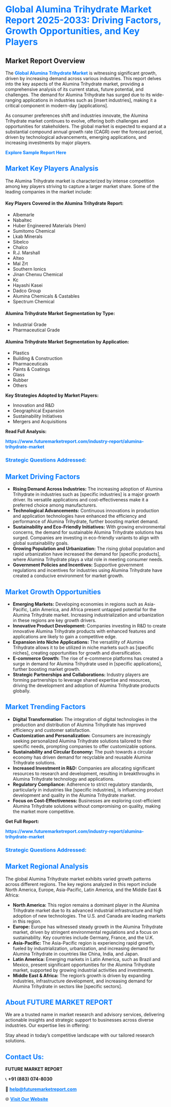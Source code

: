 <h1 style="color: #007BFF;">Global Alumina Trihydrate Market Report 2025-2033: Driving Factors, Growth Opportunities, and Key Players</h1>

<section id="overview">
<h2>Market Report Overview</h2>
<p>The <a href="https://www.futuremarketreport.com/industry-report/alumina-trihydrate-market" style="color: #007BFF; text-decoration: none;"><strong>Global Alumina Trihydrate Market</strong></a> is witnessing significant growth, driven by increasing demand across various industries. This report delves into the key aspects of the Alumina Trihydrate market, providing a comprehensive analysis of its current status, future potential, and challenges. The demand for Alumina Trihydrate has surged due to its wide-ranging applications in industries such as [insert industries], making it a critical component in modern-day [applications].</p>
<p>As consumer preferences shift and industries innovate, the Alumina Trihydrate market continues to evolve, offering both challenges and opportunities for stakeholders. The global market is expected to expand at a substantial compound annual growth rate (CAGR) over the forecast period, driven by technological advancements, emerging applications, and increasing investments by major players.</p>
</section>

<section id="overview">
<p><a href="https://www.futuremarketreport.com/request-sample/reportId=30355" style="color: #007BFF; text-decoration: none;"><strong>Explore Sample Report Here</strong></a></p>
</section>

<section id="key-players">
<h2 style="color: #007BFF;">Market Key Players Analysis</h2>
<p>The Alumina Trihydrate market is characterized by intense competition among key players striving to capture a larger market share. Some of the leading companies in the market include:</p>
<h4>Key Players Covered in the Alumina Trihydrate Report:</h4>
<ul><li>Albemarle</li><li>Nabaltec</li><li>Huber Engineered Materials (Hem)</li><li>Sumitomo Chemical</li><li>Lkab Minerals</li><li>Sibelco</li><li>Chalco</li><li>R.J. Marshall</li><li>Alteo</li><li>Mal Zrt</li><li>Southern Ionics</li><li>Jinan Chenxu Chemical</li><li>Kc</li><li>Hayashi Kasei</li><li>Dadco Group</li><li>Alumina Chemicals &amp; Castables</li><li>Spectrum Chemical</li></ul>
<h4>Alumina Trihydrate Market Segmentation by Type:</h4>
<ul><li>Industrial Grade</li><li>Pharmaceutical Grade</li></ul>

<h4>Alumina Trihydrate Market Segmentation by Application:</h4>
<ul><li>Plastics</li><li>Building &amp; Construction</li><li>Pharmaceuticals</li><li>Paints &amp; Coatings</li><li>Glass</li><li>Rubber</li><li>Others</li></ul>
<p><strong>Key Strategies Adopted by Market Players:</strong></p>
<ul>
<li>Innovation and R&D</li>
<li>Geographical Expansion</li>
<li>Sustainability Initiatives</li>
<li>Mergers and Acquisitions</li>
</ul>
</section>

<section>
<p><strong>Read Full Analysis: </strong></p><a href="https://www.futuremarketreport.com/industry-report/alumina-trihydrate-market" style="color: #007BFF; text-decoration: none;"><strong>https://www.futuremarketreport.com/industry-report/alumina-trihydrate-market</strong></a>
<h3 style="color: #007BFF;">Strategic Questions Addressed:</h3>
</section>

<section id="driving-factors">
<h2 style="color: #007BFF;">Market Driving Factors</h2>
<ul>
<li><strong>Rising Demand Across Industries:</strong> The increasing adoption of Alumina Trihydrate in industries such as [specific industries] is a major growth driver. Its versatile applications and cost-effectiveness make it a preferred choice among manufacturers.</li>
<li><strong>Technological Advancements:</strong> Continuous innovations in production and application technologies have enhanced the efficiency and performance of Alumina Trihydrate, further boosting market demand.</li>
<li><strong>Sustainability and Eco-Friendly Initiatives:</strong> With growing environmental concerns, the demand for sustainable Alumina Trihydrate solutions has surged. Companies are investing in eco-friendly variants to align with global sustainability goals.</li>
<li><strong>Growing Population and Urbanization:</strong> The rising global population and rapid urbanization have increased the demand for [specific products], where Alumina Trihydrate plays a vital role in meeting consumer needs.</li>
<li><strong>Government Policies and Incentives:</strong> Supportive government regulations and incentives for industries using Alumina Trihydrate have created a conducive environment for market growth.</li>
</ul>
</section>

<section id="growth-opportunities">
<h2 style="color: #007BFF;">Market Growth Opportunities</h2>
<ul>
<li><strong>Emerging Markets:</strong> Developing economies in regions such as Asia-Pacific, Latin America, and Africa present untapped potential for the Alumina Trihydrate market. Increasing industrialization and urbanization in these regions are key growth drivers.</li>
<li><strong>Innovative Product Development:</strong> Companies investing in R&D to create innovative Alumina Trihydrate products with enhanced features and applications are likely to gain a competitive edge.</li>
<li><strong>Expansion into Niche Applications:</strong> The versatility of Alumina Trihydrate allows it to be utilized in niche markets such as [specific niches], creating opportunities for growth and diversification.</li>
<li><strong>E-commerce Growth:</strong> The rise of e-commerce platforms has created a surge in demand for Alumina Trihydrate used in [specific applications], further boosting market growth.</li>
<li><strong>Strategic Partnerships and Collaborations:</strong> Industry players are forming partnerships to leverage shared expertise and resources, driving the development and adoption of Alumina Trihydrate products globally.</li>
</ul>
</section>

<section id="trending-factors">
<h2 style="color: #007BFF;">Market Trending Factors</h2>
<ul>
<li><strong>Digital Transformation:</strong> The integration of digital technologies in the production and distribution of Alumina Trihydrate has improved efficiency and customer satisfaction.</li>
<li><strong>Customization and Personalization:</strong> Consumers are increasingly seeking personalized Alumina Trihydrate solutions tailored to their specific needs, prompting companies to offer customizable options.</li>
<li><strong>Sustainability and Circular Economy:</strong> The push towards a circular economy has driven demand for recyclable and reusable Alumina Trihydrate solutions.</li>
<li><strong>Increased Investment in R&D:</strong> Companies are allocating significant resources to research and development, resulting in breakthroughs in Alumina Trihydrate technology and applications.</li>
<li><strong>Regulatory Compliance:</strong> Adherence to strict regulatory standards, particularly in industries like [specific industries], is influencing product development and quality in the Alumina Trihydrate market.</li>
<li><strong>Focus on Cost-Effectiveness:</strong> Businesses are exploring cost-efficient Alumina Trihydrate solutions without compromising on quality, making the market more competitive.</li>
</ul>
</section>

<section>
<p><strong>Get Full Report: </strong></p><a href="https://www.futuremarketreport.com/industry-report/alumina-trihydrate-market" style="color: #007BFF; text-decoration: none;"><strong>https://www.futuremarketreport.com/industry-report/alumina-trihydrate-market</strong></a>
<h3 style="color: #007BFF;">Strategic Questions Addressed:</h3>
</section>


<section id="regional-analysis">
<h2 style="color: #007BFF;">Market Regional Analysis</h2>
<p>The global Alumina Trihydrate market exhibits varied growth patterns across different regions. The key regions analyzed in this report include North America, Europe, Asia-Pacific, Latin America, and the Middle East & Africa:</p>
<ul>
<li><strong>North America:</strong> This region remains a dominant player in the Alumina Trihydrate market due to its advanced industrial infrastructure and high adoption of new technologies. The U.S. and Canada are leading markets in this region.</li>
<li><strong>Europe:</strong> Europe has witnessed steady growth in the Alumina Trihydrate market, driven by stringent environmental regulations and a focus on sustainability. Key countries include Germany, France, and the U.K.</li>
<li><strong>Asia-Pacific:</strong> The Asia-Pacific region is experiencing rapid growth, fueled by industrialization, urbanization, and increasing demand for Alumina Trihydrate in countries like China, India, and Japan.</li>
<li><strong>Latin America:</strong> Emerging markets in Latin America, such as Brazil and Mexico, present significant opportunities for the Alumina Trihydrate market, supported by growing industrial activities and investments.</li>
<li><strong>Middle East & Africa:</strong> The region’s growth is driven by expanding industries, infrastructure development, and increasing demand for Alumina Trihydrate in sectors like [specific sectors].</li>
</ul>
</section>

<footer>
<h2 style="color: #007BFF;">About FUTURE MARKET REPORT</h2>
<p>We are a trusted name in market research and advisory services, delivering actionable insights and strategic support to businesses across diverse industries. Our expertise lies in offering:</p>

<p>Stay ahead in today’s competitive landscape with our tailored research solutions.</p>

<h2 style="color: #007BFF;">Contact Us:</h2>
<p><strong>FUTURE MARKET REPORT</strong></p>
<p>📞 <strong>+91 (883) 074-8030</strong></p>
<p>📧 <strong><a href="mailto:help@futuremarketreport.com" style="color: #007BFF;">help@futuremarketreport.com</a></strong></p>
<p>🌐 <strong><a href="https://www.futuremarketreport.com/" style="color: #007BFF;">Visit Our Website</a></strong></p>
</footer>